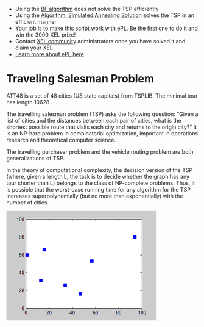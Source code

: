 * Using the [BF algorithm]( https://github.com/xel-software/xeline/blob/master/demos/TSP_Example.epl)  does not solve the TSP efficiently
* Using the [Algorithm:	Simulated Annealing Solution](https://github.com/xel-community/traveling-salesman-problem/blob/master/TSP_ATT48_SA.epl) solves the TSP in an efficient manner
* Your job is to make this script work with ePL. Be the first one to do it and win the 3000 XEL prize!
* Contact [XEL community](https://discord.gg/6uTJs4X/) administrators once you have solved it and claim your XEL
* [Learn more about ePL here](https://docs.xel.org/learn-epl.html)

# Traveling Salesman Problem
ATT48 is a set of 48 cities (US state capitals) from TSPLIB. The minimal tour has length 10628 . 

The travelling salesman problem (TSP) asks the following question: "Given a list of cities and the distances between each pair of cities, what is the shortest possible route that visits each city and returns to the origin city?" It is an NP-hard problem in combinatorial optimization, important in operations research and theoretical computer science.

The travelling purchaser problem and the vehicle routing problem are both generalizations of TSP.

In the theory of computational complexity, the decision version of the TSP (where, given a length L, the task is to decide whether the graph has any tour shorter than L) belongs to the class of NP-complete problems. Thus, it is possible that the worst-case running time for any algorithm for the TSP increases superpolynomially (but no more than exponentially) with the number of cities.

![](Nearestneighbor.gif)
